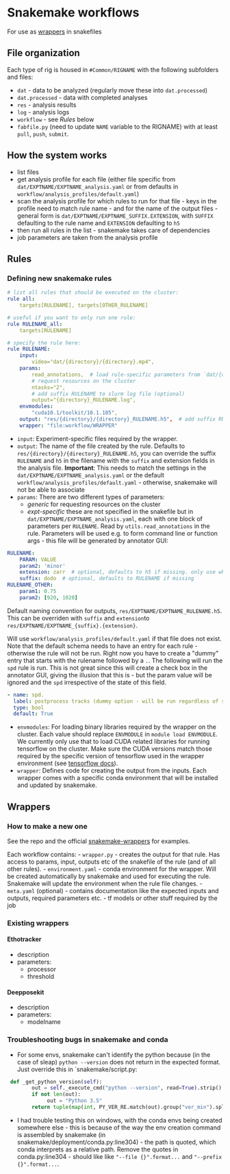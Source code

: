 # Snakemake workflows
For use as [wrappers](https://snakemake.readthedocs.io/en/stable/snakefiles/modularization.html#wrappers) in snakefiles

## File organization
Each type of rig is housed in `#Common/RIGNAME` with the following subfolders and files:

- `dat` - data to be analyzed (regularly move these into `dat.processed`)
- `dat.processed` - data with completed analyses
- `res` - analysis results
- `log` - analysis logs
- `workflow` - see _Rules_ below
- `fabfile.py` (need to update `NAME` variable to the RIGNAME) with at least `pull`, `push`, `submit`.

## How the system works
- list files
- get analysis profile for each file (either file specific from `dat/EXPTNAME/EXPTNAME_analysis.yaml` or from defaults in `workflow/analysis_profiles/default.yaml`)
- scan the analysis profile for which rules to run for that file - keys in the profile need to match rule name - and for the name of the output files - general form is `dat/EXPTNAME/EXPTNAME_SUFFIX.EXTENSION`, with `SUFFIX` defaulting to the rule name and `EXTENSION` defaulting to `h5`
- then run all rules in the list - snakemake takes care of dependencies
- job parameters are taken from the analysis profile


## Rules

### Defining new snakemake rules


```yaml
# list all rules that should be executed on the cluster:
rule all:
    targets[RULENAME], targets[OTHER_RULENAME]

# useful if you want to only run one rule:
rule RULENAME_all:
    targets[RULENAME]

# specify the rule here:
rule RULENAME:
    input:
        video="dat/{directory}/{directory}.mp4",
    params:
        read_annotations,  # load rule-specific parameters from `dat/{directory}/{directory}_analysis.yaml`
        # request resources on the cluster
        ntasks="2",
        # add suffix RULENAME to slurm log file (optional)
        output="{directory}_RULENAME.log",
    envmodules:
        "cuda10.1/toolkit/10.1.105",
    output: "res/{directory}/{directory}_RULENAME.h5",  # add suffix RULENAME to output file (required!)
    wrapper: "file:workflow/WRAPPER"
```
- `input`: Experiment-specific files required by the wrapper.
- `output`: The name of the file created by the rule. Defaults to `res/{directory}/{directory}_RULENAME.h5`, you can override the suffix `RULENAME` and `h5` in the filename with the `suffix` and extension fields in the analysis file. __Important__: This needs to match the settings in the `dat/EXPTNAME/EXPTNAME_analysis.yaml` or the default `workflow/analysis_profiles/default.yaml` - otherwise, snakemake will not be able to associate
- `params`: There are two different types of parameters:
    - _generic_ for requesting resources on the cluster
	- _expt-specific_ these are not specified in the snakefile but in `dat/EXPTNAME/EXPTNAME_analysis.yaml`, each with one block of parameters per `RULENAME`. Read by `utils.read_annotations` in the rule. Parameters will be used e.g. to form command line or function args  - this file will be generated by annotator GUI:
```yaml
RULENAME:
    PARAM: VALUE
    param2: 'minor'
    extension: zarr  # optional, defaults to h5 if missing. only use when your wrapper creates a file not ending in `.h5`
    suffix: dodo  # optional, defaults to RULENAME if missing
RULENAME_OTHER:
    param1: 0.75
    param2: [920, 1020]
```
Default naming convention for outputs, `res/EXPTNAME/EXPTNAME_RULENAME.h5`. This can be overriden with `suffix` and `extension`to `res/EXPTNAME/EXPTNAME_{suffix}.{extension}`.

Will use `workflow/analysis_profiles/default.yaml` if that file does not exist. Note that the default schema needs to have an entry for each rule - otherwise the rule will not be run. Right now you have to create a "dummy" entry that starts with the rulename followed by a `.`. The following will run the `spd` rule is run. This is not great since this will create a check box in the annotator GUI, giving the illusion that this is - but the param value will be ignored and the `spd` irrespective of the state of this field.
```yaml
- name: spd.
  label: postprocess tracks (dummy option - will be run regardless of selection)
  type: bool
  default: True
```


- `envmodules`: For loading binary libraries required by the wrapper on the cluster. Each value should replace `ENVMODULE` in `module load ENVMODULE`. We currently only use that to load CUDA related libraries for running tensorflow on the cluster. Make sure the CUDA versions match those required by the specific version of tensorflow used in the wrapper environment (see [tensorflow docs](https://www.tensorflow.org/install/source#tested_build_configurations)).
- `wrapper`: Defines code for creating the output from the inputs. Each wrapper comes with a specific conda environment that will be installed and updated by snakemake.



## Wrappers
### How to make a new one
See the repo and the official [snakemake-wrappers](https://snakemake-wrappers.readthedocs.io/en/stable/index.html#contribute) for examples.

Each workflow contains:
     - `wrapper.py` - creates the output for that rule. Has access to params, input, outputs etc of the snakefile of the rule (and of all other rules).
    - `environment.yaml` - conda environment for the wrapper. Will be created automatically by snakemake and used for executing the rule. Snakemake will update the environment when the rule file changes.
    - `meta.yaml` (optional) - contains documentation like the expected inputs and outputs, required parameters etc.
    - tf models or other stuff required by the job


### Existing wrappers
#### Ethotracker
- description
- parameters:
	- processor
	- threshold

#### Deepposekit
- description
- parameters:
	- modelname





### Troubleshooting bugs in snakemake and conda
- For some envs, snakemake can't identify the python because (in the case of sleap) `python --version` does not return in the expected format. Just override this in `snakemake/script.py:
```python
 def _get_python_version(self):
        out = self._execute_cmd("python --version", read=True).strip()
        if not len(out):
             out = "Python 3.5"
        return tuple(map(int, PY_VER_RE.match(out).group("ver_min").split(".")))
```
- I had trouble testing this on windows, with the conda envs being created somewhere else - this is because of the way the env creation command is assembled by snakemake (in snakemake/deployment/conda.py:line304) - the path is quoted, which conda interprets as a relative path. Remove the quotes in  conda.py:line304 - should like like `"--file {}".format...` and `"--prefix {}".format...`.
